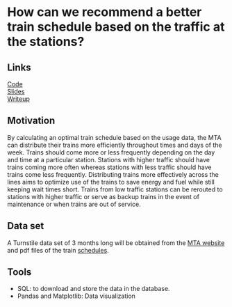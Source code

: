 # How can we recommend a better train schedule based on the traffic at the stations?

## Links
[Code](https://github.com/lee-jin81/metis_project_1_EDA/blob/main/eda_train_FINAL.ipynb)<br>
[Slides](https://github.com/lee-jin81/metis_project_1_EDA/blob/main/Project1_jinglee_slides.pdf)<br>
[Writeup](https://github.com/lee-jin81/metis_project_1_EDA/blob/main/Project_1_writeup_JingLee.pdf)<br>

## Motivation
By calculating an optimal train schedule based on the usage data, the MTA can distribute their trains more efficiently throughout times and days of the week. Trains should come more or less frequently depending on the day and time at a particular station. Stations with higher traffic should have trains coming more often whereas stations with less traffic should  have trains come less frequently. Distributing trains more effectively across the lines aims to optimize use of the trains to save energy and fuel while still keeping wait times short. Trains from low traffic stations can be rerouted to stations with higher traffic or serve as backup trains in the event of maintenance or when trains are out of service.

## Data set
A Turnstile data set of 3 months long will be obtained from the [MTA website](http://web.mta.info/developers/turnstile.html) and pdf files of 
the train [schedules](https://new.mta.info/schedules).

## Tools
* SQL: to download and store the data in the database. 
* Pandas and Matplotlib: Data visualization




